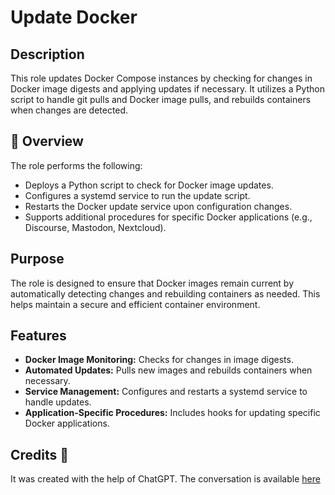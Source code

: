 # Update Docker

## Description

This role updates Docker Compose instances by checking for changes in Docker image digests and applying updates if necessary. It utilizes a Python script to handle git pulls and Docker image pulls, and rebuilds containers when changes are detected.

## 📌 Overview

The role performs the following:
- Deploys a Python script to check for Docker image updates.
- Configures a systemd service to run the update script.
- Restarts the Docker update service upon configuration changes.
- Supports additional procedures for specific Docker applications (e.g., Discourse, Mastodon, Nextcloud).

## Purpose

The role is designed to ensure that Docker images remain current by automatically detecting changes and rebuilding containers as needed. This helps maintain a secure and efficient container environment.

## Features

- **Docker Image Monitoring:** Checks for changes in image digests.
- **Automated Updates:** Pulls new images and rebuilds containers when necessary.
- **Service Management:** Configures and restarts a systemd service to handle updates.
- **Application-Specific Procedures:** Includes hooks for updating specific Docker applications.

## Credits 📝
It was created with the help of ChatGPT. The conversation is available [here](https://chat.openai.com/share/165418b8-25fa-433b-baca-caded941e22a)